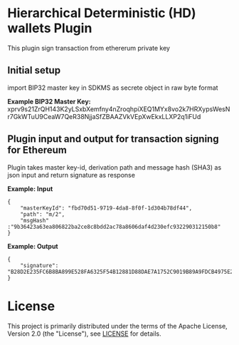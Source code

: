 # Hierarchical Deterministic (HD) wallets Plugin
This plugin sign transaction from ethererum private key
## Initial setup
import BIP32 master key in SDKMS as secrete object in raw byte format

**Example BIP32 Master Key:** xprv9s21ZrQH143K2yLSxbXemfny4nZroqhpiXEQ1MYx8vo2k7HRXypsWesNr7GkWTuU9CeaW7QeR38NjjaSfZBAAZVkVEpXwEkxLLXP2q1iFUd

## Plugin input and output for transaction signing for Ethereum
Plugin takes master key-id, derivation path and message hash (SHA3) as json input and return signature as response

**Example: Input**
```
{
	"masterKeyId": "fbd70d51-9719-4da8-8f0f-1d304b78df44",
	"path": "m/2",
	"msgHash" :"9b36423a63ea806822ba2ce8c8bdd2ac78a8606daf4d230efc932290312150b8"
}
```
**Example: Output**
```
{
	"signature": "B28D2E235FC6B8BA899E528FA6325F54B12881D88DAE7A1752C9019B89A9FDCB4975E2C3BF587FC5D38AE965C45B7B38D31A0012E9FC131FBEFFAEC9C420D2F51C"
}
```

# License

This project is primarily distributed under the terms of the Apache License, Version 2.0 (the "License"), see [LICENSE](./LICENSE) for details.
